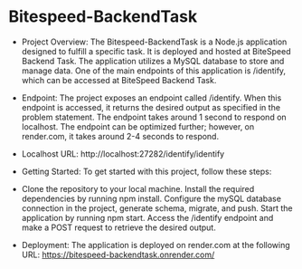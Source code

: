 # Bitespeed-BackendTask

* Project Overview: The Bitespeed-BackendTask is a Node.js application designed to fulfill a specific task. It is deployed and hosted at BiteSpeed Backend Task. The application utilizes a MySQL database to store and manage data. One of the main endpoints of this application is /identify, which can be accessed at BiteSpeed Backend Task.

* Endpoint: The project exposes an endpoint called /identify. When this endpoint is accessed, it returns the desired output as specified in the problem statement. The endpoint takes around 1 second to respond on localhost. The endpoint can be optimized further; however, on render.com, it takes around 2-4 seconds to respond.

* Localhost URL: http://localhost:27282/identify/identify

* Getting Started: To get started with this project, follow these steps:

* Clone the repository to your local machine. Install the required dependencies by running npm install. Configure the mySQL database connection in the project, generate schema, migrate, and push. Start the application by running npm start. Access the /identify endpoint and make a POST request to retrieve the desired output.

* Deployment: The application is deployed on render.com at the following URL: https://bitespeed-backendtask.onrender.com/